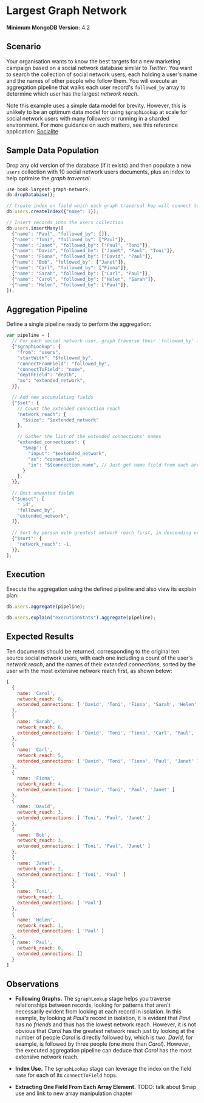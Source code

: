 # Largest Graph Network

__Minimum MongoDB Version:__ 4.2


## Scenario

Your organisation wants to know the best targets for a new marketing campaign based on a social network database similar to _Twitter_. You want to search the collection of social network users, each holding a user's name and the names of other people who follow them. You will execute an aggregation pipeline that walks each user record's `followed_by` array to determine which user has the largest _network reach_.

Note this example uses a simple data model for brevity. However, this is unlikely to be an optimum data model for using `$graphLookup` at scale for social network users with many followers or running in a sharded environment. For more guidance on such matters, see this reference application: [Socialite](https://github.com/mongodb-labs/socialite)


## Sample Data Population

Drop any old version of the database (if it exists) and then populate a new `users` collection with 10 social network users documents, plus an index to help optimise the _graph traversal_:

```javascript
use book-largest-graph-network;
db.dropDatabase();

// Create index on field which each graph traversal hop will connect to
db.users.createIndex({"name": 1});

// Insert records into the users collection
db.users.insertMany([
  {"name": "Paul", "followed_by": []},
  {"name": "Toni", "followed_by": ["Paul"]},
  {"name": "Janet", "followed_by": ["Paul", "Toni"]},
  {"name": "David", "followed_by": ["Janet", "Paul", "Toni"]},
  {"name": "Fiona", "followed_by": ["David", "Paul"]},
  {"name": "Bob", "followed_by": ["Janet"]},
  {"name": "Carl", "followed_by": ["Fiona"]},
  {"name": "Sarah", "followed_by": ["Carl", "Paul"]},
  {"name": "Carol", "followed_by": ["Helen", "Sarah"]},
  {"name": "Helen", "followed_by": ["Paul"]},
]);
```


## Aggregation Pipeline

Define a single pipeline ready to perform the aggregation:

```javascript
var pipeline = [
  // For each social network user, graph traverse their 'followed_by' list of people
  {"$graphLookup": {
    "from": "users",
    "startWith": "$followed_by",
    "connectFromField": "followed_by",
    "connectToField": "name",
    "depthField": "depth",
    "as": "extended_network",
  }},

  // Add new accumulating fields
  {"$set": {
    // Count the extended connection reach
    "network_reach": {
      "$size": "$extended_network"
    },

    // Gather the list of the extended connections' names
    "extended_connections": {
      "$map": {
        "input": "$extended_network",
        "as": "connection",
        "in": "$$connection.name", // Just get name field from each array element
      }
    },    
  }},
    
  // Omit unwanted fields
  {"$unset": [
    "_id",
    "followed_by",
    "extended_network",
  ]},   
  
  // Sort by person with greatest network reach first, in descending order
  {"$sort": {
    "network_reach": -1,
  }},   
];
```


## Execution

Execute the aggregation using the defined pipeline and also view its explain plan:

```javascript
db.users.aggregate(pipeline);
```

```javascript
db.users.explain("executionStats").aggregate(pipeline);
```


## Expected Results

Ten documents should be returned, corresponding to the original ten source social network users, with each one including a count of the user's _network reach_, and the names of their _extended connections_, sorted by the user with the most extensive network reach first, as shown below:

```javascript
[
  {
    name: 'Carol',
    network_reach: 8,
    extended_connections: [ 'David', 'Toni', 'Fiona', 'Sarah', 'Helen', 'Carl', 'Paul',  'Janet' ]
  },
  {
    name: 'Sarah',
    network_reach: 6,
    extended_connections: [ 'David', 'Toni', 'Fiona', 'Carl', 'Paul', 'Janet' ]
  },
  {
    name: 'Carl',
    network_reach: 5,
    extended_connections: [ 'David', 'Toni', 'Fiona', 'Paul', 'Janet' ]
  },
  {
    name: 'Fiona',
    network_reach: 4,
    extended_connections: [ 'David', 'Toni', 'Paul', 'Janet' ]
  },
  {
    name: 'David',
    network_reach: 3,
    extended_connections: [ 'Toni', 'Paul', 'Janet' ]
  },
  {
    name: 'Bob',
    network_reach: 3,
    extended_connections: [ 'Toni', 'Paul', 'Janet' ]
  },
  {
    name: 'Janet',
    network_reach: 2,
    extended_connections: [ 'Toni', 'Paul' ]
  },
  {
    name: 'Toni',
    network_reach: 1, 
    extended_connections: [ 'Paul']
  },
  { 
    name: 'Helen',
    network_reach: 1, 
    extended_connections: [ 'Paul' ] 
  },
  { name: 'Paul', 
    network_reach: 0, 
    extended_connections: [] 
  }
]
```


## Observations

 * __Following Graphs.__ The `$graphLookup` stage helps you traverse relationships between records, looking for patterns that aren't necessarily evident from looking at each record in isolation. In this example, by looking at _Paul's_ record in isolation, it is evident that _Paul_ has no _friends_ and thus has the lowest network reach. However, it is not obvious that _Carol_ has the greatest network reach just by looking at the number of people _Carol_ is directly followed by, which is two. _David_, for example, is followed by three people (one more than _Carol_). However, the executed aggregation pipeline can deduce that _Carol_ has the most extensive network reach.
 
 * __Index Use.__ The `$graphLookup` stage can leverage the index on the field `name` for each of its `connectToField` hops.

 * __Extracting One Field From Each Array Element.__ TODO: talk about $map use and link to new array manipulation chapter

